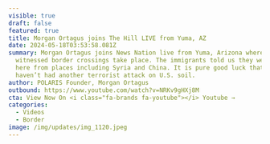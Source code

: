 ```yaml
---
visible: true
draft: false
featured: true
title: Morgan Ortagus joins The Hill LIVE from Yuma, AZ
date: 2024-05-18T03:53:58.081Z
summary: Morgan Ortagus joins News Nation live from Yuma, Arizona where she
  witnessed border crossings take place. The immigrants told us they were coming
  here from places including Syria and China. It is pure good luck that we
  haven’t had another terrorist attack on U.S. soil.
author: POLARIS Founder, Morgan Ortagus
outbound: https://www.youtube.com/watch?v=NRKv9gHXj8M
cta: View Now On <i class="fa-brands fa-youtube"></i> Youtube →
categories:
  - Videos
  - Border
image: /img/updates/img_1120.jpeg
---
```

